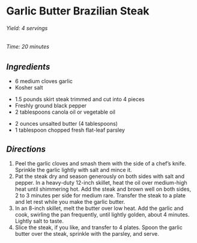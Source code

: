 # Garlic Butter Brazilian Steak

######  Yield: 4 servings
######  Time:  20 minutes

##  *Ingredients*
- 6 medium cloves garlic
- Kosher salt
<!--  -->
- 1.5 pounds skirt steak trimmed and cut into 4 pieces
- Freshly ground black pepper
- 2 tablespoons canola oil or vegetable oil
<!--  -->
- 2 ounces unsalted butter (4 tablespoons)
- 1 tablespoon chopped fresh flat-leaf parsley

##  *Directions*
1. Peel the garlic cloves and smash them with the side of a chef’s knife. Sprinkle the garlic lightly with salt and mince it.
2. Pat the steak dry and season generously on both sides with salt and pepper. In a heavy-duty 12-inch skillet, heat the oil over medium-high heat until shimmering hot. Add the steak and brown well on both sides, 2 to 3 minutes per side for medium rare. Transfer the steak to a plate and let rest while you make the garlic butter.
3. In an 8-inch skillet, melt the butter over low heat. Add the garlic and cook, swirling the pan frequently, until lightly golden, about 4 minutes. Lightly salt to taste.
4. Slice the steak, if you like, and transfer to 4 plates. Spoon the garlic butter over the steak, sprinkle with the parsley, and serve.